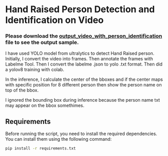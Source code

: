 # Hand Raised Person Detection and Identification on Video

### Please download the [output_video_with_person_identification](output_video_with_person_identification.mp4) file to see the output sample.

I have used YOLO model from ultralytics to detect Hand Raised person. Initially, I convert the video into frames. Then annotate the frames with Labelme Tool. Then I convert the labelme .json to yolo .txt format. Then did a yolov8 training with colab.

In the inference, I calculate the center of the bboxes and if the center maps with specific position for 8 different person then show the person name on top of the bbox.

I ignored the bounding box during inference because the person name txt may appear on the bbox somethimes.

## Requirements

Before running the script, you need to install the required dependencies. You can install them using the following command:

```bash
pip install -r requirements.txt
